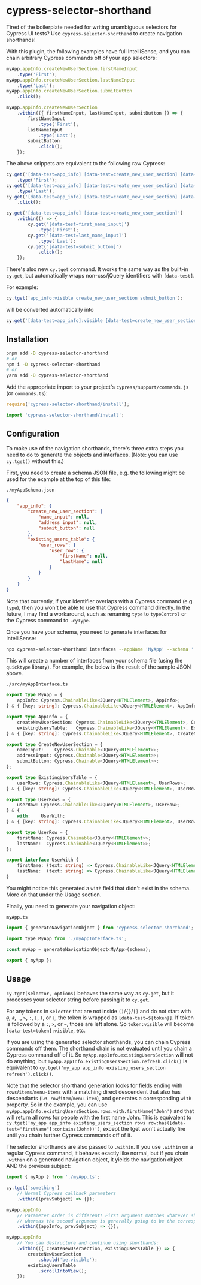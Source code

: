 # cypress-selector-shorthand

Tired of the boilerplate needed for writing unambiguous selectors for Cypress UI tests? Use `cypress-selector-shorthand` to create navigation shorthands!

With this plugin, the following examples have full IntelliSense, and you can chain arbitrary Cypress commands off of your app selectors:
```js
myApp.appInfo.createNewUserSection.firstNameInput
    .type('First');
myApp.appInfo.createNewUserSection.lastNameInput
    .type('Last');
myApp.appInfo.createNewUserSection.submitButton
    .click();
```
```js
myApp.appInfo.createNewUserSection
    .within(({ firstNameInput, lastNameInput, submitButton }) => {
        firstNameInput
            .type('First');
        lastNameInput
            .type('Last');
        submitButton
            .click();
    });
```

The above snippets are equivalent to the following raw Cypress:
```js
cy.get('[data-test=app_info] [data-test=create_new_user_section] [data-test=first_name_input]')
    .type('First');
cy.get('[data-test=app_info] [data-test=create_new_user_section] [data-test=last_name_input]')
    .type('Last');
cy.get('[data-test=app_info] [data-test=create_new_user_section] [data-test=submit_button]')
    .click();
```
```js
cy.get('[data-test=app_info] [data-test=create_new_user_section]')
    .within(() => {
        cy.get('[data-test=first_name_input]')
            .type('First');
        cy.get('[data-test=last_name_input]')
            .type('Last');
        cy.get('[data-test=submit_button]')
            .click();
    });
```

There's also new `cy.tget` command. It works the same way as the built-in `cy.get`, but automatically wraps non-css/jQuery identifiers with `[data-test]`.

For example: 
```js
cy.tget('app_info:visible create_new_user_section submit_button');
```
will be converted automatically into 
```js
cy.get('[data-test=app_info]:visible [data-test=create_new_user_section] [data-test=submit_button]');
```

## Installation
```bash
pnpm add -D cypress-selector-shorthand
# or
npm i -D cypress-selector-shorthand
# or
yarn add -D cypress-selector-shorthand
```

Add the appropriate import to your project's `cypress/support/commands.js` (or `commands.ts`):
```ts
require('cypress-selector-shorthand/install');
```
```ts
import 'cypress-selector-shorthand/install';
```

## Configuration
To make use of the navigation shorthands, there's three extra steps you need to do to generate the objects and interfaces. (Note: you can use `cy.tget()` without this.)

First, you need to create a schema JSON file, e.g. the following might be used for the example at the top of this file:

`./myAppSchema.json`
```json
{
    "app_info": {
        "create_new_user_section": {
            "name_input": null,
            "address_input": null,
            "submit_button": null
        },
        "existing_users_table": {
            "user_rows": {
                "user_row": {
                    "firstName": null,
                    "lastName": null
                }
            }
        }
    }
}
```

Note that currently, if your identifier overlaps with a Cypress command (e.g. `type`), then you won't be able to use that Cypress command directly. In the future, I may find a workaround, such as renaming `type` to `typeControl` or the Cypress command to `.cyType`.

Once you have your schema, you need to generate interfaces for IntelliSense:

```bash
npx cypress-selector-shorthand interfaces --appName 'MyApp' --schema './myAppSchema.json' --outfile './src/myAppInterface.ts'`
```

This will create a number of interfaces from your schema file (using the `quicktype` library). For example, the below is the result of the sample JSON above.

`./src/myAppInterface.ts`
```typescript
export type MyApp = {
    appInfo: Cypress.ChainableLike<JQuery<HTMLElement>, AppInfo>;
} & { [key: string]: Cypress.ChainableLike<JQuery<HTMLElement>, AppInfo> };

export type AppInfo = {
    createNewUserSection: Cypress.ChainableLike<JQuery<HTMLElement>, CreateNewUserSection>;
    existingUsersTable:   Cypress.ChainableLike<JQuery<HTMLElement>, ExistingUsersTable>;
} & { [key: string]: Cypress.ChainableLike<JQuery<HTMLElement>, CreateNewUserSection | ExistingUsersTable> };

export type CreateNewUserSection = {
    nameInput:    Cypress.Chainable<JQuery<HTMLElement>>;
    addressInput: Cypress.Chainable<JQuery<HTMLElement>>;
    submitButton: Cypress.Chainable<JQuery<HTMLElement>>;
};

export type ExistingUsersTable = {
    userRows: Cypress.ChainableLike<JQuery<HTMLElement>, UserRows>;
} & { [key: string]: Cypress.ChainableLike<JQuery<HTMLElement>, UserRows> };

export type UserRows = {
    userRow: Cypress.ChainableLike<JQuery<HTMLElement>, UserRow>;
} & {
    with:    UserWith;
} & { [key: string]: Cypress.ChainableLike<JQuery<HTMLElement>, UserRow> };

export type UserRow = {
    firstName: Cypress.Chainable<JQuery<HTMLElement>>;
    lastName:  Cypress.Chainable<JQuery<HTMLElement>>;
};

export interface UserWith {
    firstName: (text: string) => Cypress.ChainableLike<JQuery<HTMLElement>, UserRow>;
    lastName:  (text: string) => Cypress.ChainableLike<JQuery<HTMLElement>, UserRow>;
}
```

You might notice this generated a `with` field that didn't exist in the schema. More on that under the Usage section.

Finally, you need to generate your navigation object:

`myApp.ts`
```js
import { generateNavigationObject } from 'cypress-selector-shorthand';

import type MyApp from './myAppInterface.ts';

const myApp = generateNavigationObject<MyApp>(schema);

export { myApp };
```

## Usage

`cy.tget(selector, options)` behaves the same way as `cy.get`, but it processes your selector string before passing it to `cy.get`.

For any tokens in `selector` that are not inside `()`/`{}`/`[]` and do not start with `@`, `#`, `.`, `>`, `:`, `[`, `(`, or `{`, the token is wrapped as `[data-test=${token}]`. If token is followed by a `:`, `>`, or `~`, those are left alone. So `token:visible` will become `[data-test=token]:visible`, etc.

If you are using the generated selector shorthands, you can chain Cypress commands off them. The shorthand chain is not evaluated until you chain a Cypress command off of it. So `myApp.appInfo.existingUsersSection` will not do anything, but `myApp.appInfo.existingUsersSection.refresh.click()` is equivalent to `cy.tget('my_app app_info existing_users_section refresh').click()`.

Note that the selector shorthand generation looks for fields ending with `rows`/`items`/`menu-items` with a matching direct descendent that also has descendants (i.e. `row`/`item`/`menu-item`), and generates a corresponding `with` property. So in the example, you can use `myApp.appInfo.existingUsersSection.rows.with.firstName('John')` and that will return all rows for people with the first name John. This is equivalent to `cy.tget('my_app app_info existing_users_section rows row:has([data-test="firstName"]:contains(John))')`, except the tget won't actually fire until you chain further Cypress commands off of it.

The selector shorthands are also passed to `.within`. If you use `.within` on a regular Cypress command, it behaves exactly like normal, but if you chain `.within` on a generated navigation object, it yields the navigation object AND the previous subject:
```js
import { myApp } from './myApp.ts';

cy.tget('something')
    // Normal Cypress callback parameters
    .within((prevSubject) => {});

myApp.appInfo
    // Parameter order is different! First argument matches whatever shorthand the `.within` was chained off of,
    // whereas the second argument is generally going to be the corresponding element itself.
    .within((appInfo, prevSubject) => {});

myApp.appInfo
    // You can destructure and continue using shorthands:
    .within(({ createNewUserSection, existingUsersTable }) => {
        createNewUserSection
            .should('be.visible');
        existingUsersTable
            .scrollIntoView();
    });
```
